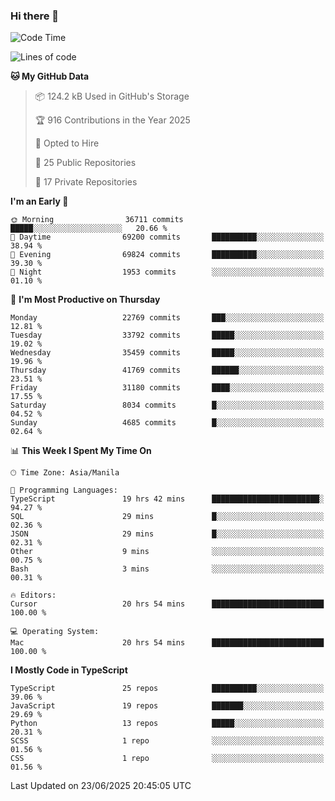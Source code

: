 ### Hi there 👋

<!--START_SECTION:waka-->
![Code Time](http://img.shields.io/badge/Code%20Time-1%2C863%20hrs%2039%20mins-blue)

![Lines of code](https://img.shields.io/badge/From%20Hello%20World%20I%27ve%20Written-67.1%20million%20lines%20of%20code-blue)

**🐱 My GitHub Data** 

> 📦 124.2 kB Used in GitHub's Storage 
 > 
> 🏆 916 Contributions in the Year 2025
 > 
> 💼 Opted to Hire
 > 
> 📜 25 Public Repositories 
 > 
> 🔑 17 Private Repositories 
 > 
**I'm an Early 🐤** 

```text
🌞 Morning                36711 commits       █████░░░░░░░░░░░░░░░░░░░░   20.66 % 
🌆 Daytime                69200 commits       ██████████░░░░░░░░░░░░░░░   38.94 % 
🌃 Evening                69824 commits       ██████████░░░░░░░░░░░░░░░   39.30 % 
🌙 Night                  1953 commits        ░░░░░░░░░░░░░░░░░░░░░░░░░   01.10 % 
```
📅 **I'm Most Productive on Thursday** 

```text
Monday                   22769 commits       ███░░░░░░░░░░░░░░░░░░░░░░   12.81 % 
Tuesday                  33792 commits       █████░░░░░░░░░░░░░░░░░░░░   19.02 % 
Wednesday                35459 commits       █████░░░░░░░░░░░░░░░░░░░░   19.96 % 
Thursday                 41769 commits       ██████░░░░░░░░░░░░░░░░░░░   23.51 % 
Friday                   31180 commits       ████░░░░░░░░░░░░░░░░░░░░░   17.55 % 
Saturday                 8034 commits        █░░░░░░░░░░░░░░░░░░░░░░░░   04.52 % 
Sunday                   4685 commits        █░░░░░░░░░░░░░░░░░░░░░░░░   02.64 % 
```


📊 **This Week I Spent My Time On** 

```text
🕑︎ Time Zone: Asia/Manila

💬 Programming Languages: 
TypeScript               19 hrs 42 mins      ████████████████████████░   94.27 % 
SQL                      29 mins             █░░░░░░░░░░░░░░░░░░░░░░░░   02.36 % 
JSON                     29 mins             █░░░░░░░░░░░░░░░░░░░░░░░░   02.31 % 
Other                    9 mins              ░░░░░░░░░░░░░░░░░░░░░░░░░   00.75 % 
Bash                     3 mins              ░░░░░░░░░░░░░░░░░░░░░░░░░   00.31 % 

🔥 Editors: 
Cursor                   20 hrs 54 mins      █████████████████████████   100.00 % 

💻 Operating System: 
Mac                      20 hrs 54 mins      █████████████████████████   100.00 % 
```

**I Mostly Code in TypeScript** 

```text
TypeScript               25 repos            ██████████░░░░░░░░░░░░░░░   39.06 % 
JavaScript               19 repos            ███████░░░░░░░░░░░░░░░░░░   29.69 % 
Python                   13 repos            █████░░░░░░░░░░░░░░░░░░░░   20.31 % 
SCSS                     1 repo              ░░░░░░░░░░░░░░░░░░░░░░░░░   01.56 % 
CSS                      1 repo              ░░░░░░░░░░░░░░░░░░░░░░░░░   01.56 % 
```




 Last Updated on 23/06/2025 20:45:05 UTC
<!--END_SECTION:waka-->
